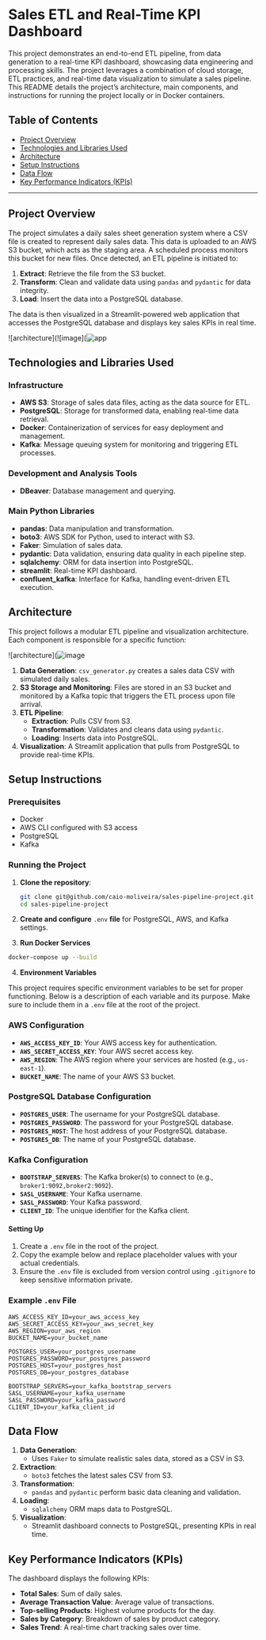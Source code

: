 # Sales ETL and Real-Time KPI Dashboard

This project demonstrates an end-to-end ETL pipeline, from data generation to a real-time KPI dashboard, showcasing data engineering and processing skills. The project leverages a combination of cloud storage, ETL practices, and real-time data visualization to simulate a sales pipeline. This README details the project’s architecture, main components, and instructions for running the project locally or in Docker containers.

## Table of Contents

- [Project Overview](#project-overview)
- [Technologies and Libraries Used](#technologies-and-libraries-used)
- [Architecture](#architecture)
- [Setup Instructions](#setup-instructions)
- [Data Flow](#data-flow)
- [Key Performance Indicators (KPIs)](#key-performance-indicators-kpis)

---

## Project Overview

The project simulates a daily sales sheet generation system where a CSV file is created to represent daily sales data. This data is uploaded to an AWS S3 bucket, which acts as the staging area. A scheduled process monitors this bucket for new files. Once detected, an ETL pipeline is initiated to:
1. **Extract**: Retrieve the file from the S3 bucket.
2. **Transform**: Clean and validate data using `pandas` and `pydantic` for data integrity.
3. **Load**: Insert the data into a PostgreSQL database.

The data is then visualized in a Streamlit-powered web application that accesses the PostgreSQL database and displays key sales KPIs in real time.

![architecture](![image](![app](https://github.com/user-attachments/assets/066cd9d0-4056-4812-9109-7f7ad9c09028)

## Technologies and Libraries Used

### Infrastructure
- **AWS S3**: Storage of sales data files, acting as the data source for ETL.
- **PostgreSQL**: Storage for transformed data, enabling real-time data retrieval.
- **Docker**: Containerization of services for easy deployment and management.
- **Kafka**: Message queuing system for monitoring and triggering ETL processes.

### Development and Analysis Tools
- **DBeaver**: Database management and querying.
  
### Main Python Libraries
- **pandas**: Data manipulation and transformation.
- **boto3**: AWS SDK for Python, used to interact with S3.
- **Faker**: Simulation of sales data.
- **pydantic**: Data validation, ensuring data quality in each pipeline step.
- **sqlalchemy**: ORM for data insertion into PostgreSQL.
- **streamlit**: Real-time KPI dashboard.
- **confluent_kafka**: Interface for Kafka, handling event-driven ETL execution.

## Architecture

This project follows a modular ETL pipeline and visualization architecture. Each component is responsible for a specific function:

![architecture](![image](https://github.com/user-attachments/assets/2e2d9a63-51da-42b4-b245-65fdf8cd7941)


1. **Data Generation**: `csv_generator.py` creates a sales data CSV with simulated daily sales.
2. **S3 Storage and Monitoring**: Files are stored in an S3 bucket and monitored by a Kafka topic that triggers the ETL process upon file arrival.
3. **ETL Pipeline**:
   - **Extraction**: Pulls CSV from S3.
   - **Transformation**: Validates and cleans data using `pydantic`.
   - **Loading**: Inserts data into PostgreSQL.
4. **Visualization**: A Streamlit application that pulls from PostgreSQL to provide real-time KPIs.

## Setup Instructions

### Prerequisites

- Docker
- AWS CLI configured with S3 access
- PostgreSQL
- Kafka
  
### Running the Project

1. **Clone the repository**:
   ```bash
   git clone git@github.com/caio-moliveira/sales-pipeline-project.git
   cd sales-pipeline-project
   ```
2. **Create and configure** `.env` **file** for PostgreSQL, AWS, and Kafka settings.


3. **Run Docker Services**
  
  ```bash
  docker-compose up --build
  ```

4. **Environment Variables**

This project requires specific environment variables to be set for proper functioning. Below is a description of each variable and its purpose. Make sure to include them in a `.env` file at the root of the project.

### AWS Configuration
- **`AWS_ACCESS_KEY_ID`**: Your AWS access key for authentication.
- **`AWS_SECRET_ACCESS_KEY`**: Your AWS secret access key.
- **`AWS_REGION`**: The AWS region where your services are hosted (e.g., `us-east-1`).
- **`BUCKET_NAME`**: The name of your AWS S3 bucket.

### PostgreSQL Database Configuration
- **`POSTGRES_USER`**: The username for your PostgreSQL database.
- **`POSTGRES_PASSWORD`**: The password for your PostgreSQL database.
- **`POSTGRES_HOST`**: The host address of your PostgreSQL database.
- **`POSTGRES_DB`**: The name of your PostgreSQL database.

### Kafka Configuration
- **`BOOTSTRAP_SERVERS`**: The Kafka broker(s) to connect to (e.g., `broker1:9092,broker2:9092`).
- **`SASL_USERNAME`**: Your Kafka username.
- **`SASL_PASSWORD`**: Your Kafka password.
- **`CLIENT_ID`**: The unique identifier for the Kafka client.

#### Setting Up
1. Create a `.env` file in the root of the project.
2. Copy the example below and replace placeholder values with your actual credentials.
3. Ensure the `.env` file is excluded from version control using `.gitignore` to keep sensitive information private.

### Example `.env` File
```env
AWS_ACCESS_KEY_ID=your_aws_access_key
AWS_SECRET_ACCESS_KEY=your_aws_secret_key
AWS_REGION=your_aws_region
BUCKET_NAME=your_bucket_name

POSTGRES_USER=your_postgres_username
POSTGRES_PASSWORD=your_postgres_password
POSTGRES_HOST=your_postgres_host
POSTGRES_DB=your_postgres_database

BOOTSTRAP_SERVERS=your_kafka_bootstrap_servers
SASL_USERNAME=your_kafka_username
SASL_PASSWORD=your_kafka_password
CLIENT_ID=your_kafka_client_id
```

 ## Data Flow

1. **Data Generation**: 
   - Uses `Faker` to simulate realistic sales data, stored as a CSV in S3.
2. **Extraction**:
   - `boto3` fetches the latest sales CSV from S3.
3. **Transformation**:
   - `pandas` and `pydantic` perform basic data cleaning and validation.
4. **Loading**:
   - `sqlalchemy` ORM maps data to PostgreSQL.
5. **Visualization**:
   - Streamlit dashboard connects to PostgreSQL, presenting KPIs in real time.

## Key Performance Indicators (KPIs)

The dashboard displays the following KPIs:
- **Total Sales**: Sum of daily sales.
- **Average Transaction Value**: Average value of transactions.
- **Top-selling Products**: Highest volume products for the day.
- **Sales by Category**: Breakdown of sales by product category.
- **Sales Trend**: A real-time chart tracking sales over time.

